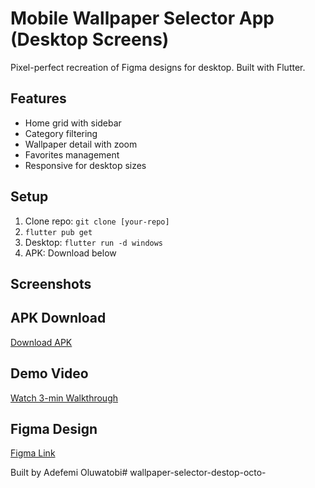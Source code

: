# Mobile Wallpaper Selector App (Desktop Screens)

Pixel-perfect recreation of Figma designs for desktop. Built with Flutter.

## Features
- Home grid with sidebar
- Category filtering
- Wallpaper detail with zoom
- Favorites management
- Responsive for desktop sizes

## Setup
1. Clone repo: `git clone [your-repo]`
2. `flutter pub get`
3. Desktop: `flutter run -d windows`
4. APK: Download below

## Screenshots
<image-card alt="Home" src="screenshots/home_desktop.png" ></image-card>
<image-card alt="Detail" src="screenshots/detail_desktop.png" ></image-card>

## APK Download
[Download APK](link-to-apk)

## Demo Video
[Watch 3-min Walkthrough](google-drive-link)

## Figma Design
[Figma Link](your-figma-link)

Built by Adefemi Oluwatobi# wallpaper-selector-destop-octo-
